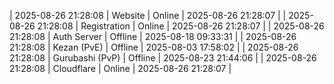 | 2025-08-26 21:28:08 | Website | Online | 2025-08-26 21:28:07 |
| 2025-08-26 21:28:08 | Registration | Online | 2025-08-26 21:28:07 |
| 2025-08-26 21:28:08 | Auth Server | Offline | 2025-08-18 09:33:31 |
| 2025-08-26 21:28:08 | Kezan (PvE) | Offline | 2025-08-03 17:58:02 |
| 2025-08-26 21:28:08 | Gurubashi (PvP) | Offline | 2025-08-23 21:44:06 |
| 2025-08-26 21:28:08 | Cloudflare | Online | 2025-08-26 21:28:07 |
